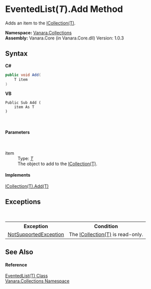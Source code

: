 # EventedList(*T*).Add Method 
 

Adds an item to the <a href="http://msdn2.microsoft.com/en-us/library/92t2ye13" target="_blank">ICollection(T)</a>.

**Namespace:**&nbsp;<a href="062563b8-e616-d697-89ef-6de2b291d4a0">Vanara.Collections</a><br />**Assembly:**&nbsp;Vanara.Core (in Vanara.Core.dll) Version: 1.0.3

## Syntax

**C#**<br />
``` C#
public void Add(
	T item
)
```

**VB**<br />
``` VB
Public Sub Add ( 
	item As T
)
```

<br />

#### Parameters
&nbsp;<dl><dt>item</dt><dd>Type: <a href="76b2d53b-475e-39f2-60e1-b6b89876e9a2">*T*</a><br />The object to add to the <a href="http://msdn2.microsoft.com/en-us/library/92t2ye13" target="_blank">ICollection(T)</a>.</dd></dl>

#### Implements
<a href="http://msdn2.microsoft.com/en-us/library/63ywd54z" target="_blank">ICollection(T).Add(T)</a><br />

## Exceptions
&nbsp;<table><tr><th>Exception</th><th>Condition</th></tr><tr><td><a href="http://msdn2.microsoft.com/en-us/library/8a7a4e64" target="_blank">NotSupportedException</a></td><td>The <a href="http://msdn2.microsoft.com/en-us/library/92t2ye13" target="_blank">ICollection(T)</a> is read-only.</td></tr></table>

## See Also


#### Reference
<a href="76b2d53b-475e-39f2-60e1-b6b89876e9a2">EventedList(T) Class</a><br /><a href="062563b8-e616-d697-89ef-6de2b291d4a0">Vanara.Collections Namespace</a><br />